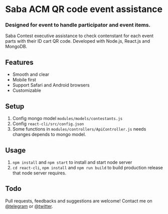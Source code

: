 # Saba ACM QR code event assistance
### Designed for event to handle participator and event items.

Saba Contest executive assistance to check contenstant for each event parts with their ID cart QR code.
Developed with Node.js, React.js and MongoDB.

## Features

* Smooth and clear
* Mobile first
* Support Safari and Android browsers
* Customizable

## Setup
1. Config mongo model `modules/models/contestants.js`
2. Config `react-cli/src/config.json`
3. Some functions in `modules/controllers/ApiController.js` needs changes depends to mongo model.
## Usage
1. `npm install` and `npm start` to install and start node server
2. `cd react-cli`, `npm install` and `npm run build` to build production release that node server requires.
## Todo
Pull requests, feedbacks and suggestions are welcome!
Contact me on [@telegram](https://t.me/imohammadreza) or [@twitter](https://twitter.com/iMohammadReza_).
